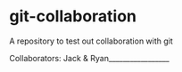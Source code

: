 # git-collaboration
A repository to test out collaboration with git

Collaborators: Jack & Ryan_________________
